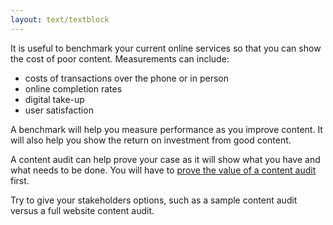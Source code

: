 ```yaml
---
layout: text/textblock
---
```


It is useful to benchmark your current online services so that you can show the cost of poor content. Measurements can include: 

- costs of transactions over the phone or in person 
- online completion rates 
- digital take-up 
- user satisfaction 

A benchmark will help you measure performance as you improve content. It will also help you show the return on investment from good content.


A content audit can help prove your case as it will show what you have and what needs to be done. You will have to [prove the value of a content audit](/content-strategy/content-auditing/prove-the-value/) first.

Try to give your stakeholders options, such as a sample content audit versus a full website content audit.


